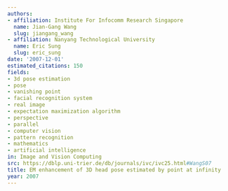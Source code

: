 ```yaml
---
authors:
- affiliation: Institute For Infocomm Research Singapore
  name: Jian-Gang Wang
  slug: jiangang_wang
- affiliation: Nanyang Technological University
  name: Eric Sung
  slug: eric_sung
date: '2007-12-01'
estimated_citations: 150
fields:
- 3d pose estimation
- pose
- vanishing point
- facial recognition system
- real image
- expectation maximization algorithm
- perspective
- parallel
- computer vision
- pattern recognition
- mathematics
- artificial intelligence
in: Image and Vision Computing
src: https://dblp.uni-trier.de/db/journals/ivc/ivc25.html#WangS07
title: EM enhancement of 3D head pose estimated by point at infinity
year: 2007
---
```

